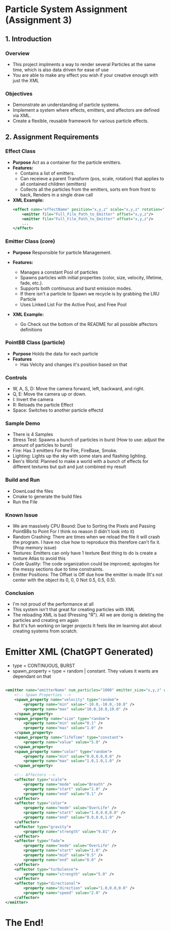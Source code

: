 # Particle System Assignment (Assignment 3)
## 1. Introduction

### Overview
- This project implments a way to render several Particles at the same time, which is also data driven for ease of use
- You are able to make any effect you wish if your creative enough with just the XML

### Objectives
- Demonstrate an understanding of particle systems.
- Implement a system where effects, emitters, and affectors are defined via XML.
- Create a flexible, reusable framework for various particle effects.

## 2. Assignment Requirements

### Effect Class
- **Purpose** Act as a container for the particle emitters.
- **Features:**
    - Contains a list of emitters.
    - Can receieve a parent Transform (pos, scale, rotation) that applies to all contained children (emitters)
    - Collects all the particles from the emitters, sorts em from front to back, Renders in a single draw call
- **XML Example:**
    ```xml
    <effect name="effectName" position="x,y,z" scale="x,y,z" rotation="x,y,z" texture="Full_Path_to_Texture">
        <emitter file="Full_File_Path_to_Emitter" offset="x,y,z"/>   
        <emitter file="Full_File_Path_to_Emitter" offset="x,y,z"/>   
        ...
    </effect>
    ```


### Emitter Class (core)
- **Purpose** Responsible for particle Management.
- **Features:**
    - Manages a constant Pool of particles
    - Spawns particles with initial properties (color, size, velocity, lifetime, fade, etc.).
    - Supports both continuous and burst emission modes.
    - If there isn't a particle to Spawn we recycle is by grabbing the LRU Particle
    - Uses Linked List For the Active Pool, and Free Pool

- **XML Example:**
    - Go Check out the bottom of the README for all possible affectors definitions

### PointBB Class (particle)
- **Purpose** Holds the data for each particle
- **Features**
    - Has Velcity and changes it's position based on that

### Controls
- W, A, S, D: Move the camera forward, left, backward, and right.
- Q, E: Move the camera up or down.
- I: Invert the camera
- R: Reloads the particle Effect
- Space: Switches to another particle effectd

### Sample Demo
- There is 4 Samples
- Stress Test: Spawns a bunch of particles in burst (How to use: adjust the amount of particles to burst)
- Fire: Has 3 emitters For the Fire, FireBase, Smoke. 
- Lighting: Lights up the sky with some stars and flashing lighting.
- Ben's World: Planned to make a world with a bunch of effects for different textures but quit and just combined my result

### Build and Run
- DownLoad the files
- Cmake to generate the build files
- Run the File

### Known Issue 
 - We are massively CPU Bound: Due to Sorting the Pixels and Passing PointBBs to Point For I think no reason (I didn't look into it)
 - Random Crashing: There are times when we reload the file it will crash the program. I have no clue how to reproduce this therefore can't fix it. (Prop memory issue)
 - Textures: Emitters can only have 1 texture Best thing to do is create a texture Atlas to avoid this
 - Code Quality: The code organization could be improved; apologies for the messy sections due to time constraints.
 - Emitter Positions: The Offset is Off due how the emitter is made (It's not center with the object its 0, 0, 0 Not 0.5, 0.5, 0.5).
 
### Conclusion
 - I'm not proud of the performance at all
 - This system isn't that great for creating particles with XML
 - The reloading XML is bad (Pressing "R"). All we are donig is deleting the particles and creating em again
 - But It's fun working on larger projects It feels like im learning alot about creating systems from scratch.


# Emitter XML (ChatGPT Generated)
- type = CONTINUOUS, BURST
- spawn_property = type = random | constant. They values it wants are dependant on that
```xml

<emitter name="emitterName" num_particles="1000" emitter_size="x,y,z" duration="-1" type="continuous" birthrate="100" burst_count="0" burst_interval="0.0">
    <!-- Spawn Properties -->
    <spawn_property name="velocity" type="random">
        <property name="min" value="-10.0,-10.0,-10.0" />
        <property name="max" value="10.0,10.0,10.0" />
    </spawn_property>
    <spawn_property name="size" type="random">
        <property name="min" value="0.1" />
        <property name="max" value="1.0" />
    </spawn_property>
    <spawn_property name="lifeTime" type="constant">
        <property name="value" value="5.0" />
    </spawn_property>
    <spawn_property name="color" type="random">
        <property name="min" value="0.0,0.0,0.0" />
        <property name="max" value="1.0,1.0,1.0" />
    </spawn_property>

    <!-- Affectors -->
    <affector type="scale">
        <property name="mode" value="Breath" />
        <property name="start" value="1.0" />
        <property name="end" value="0.1" />
    </affector>
    <affector type="color">
        <property name="mode" value="OverLife" />
        <property name="start" value="1.0,0.0,0.0" />
        <property name="end" value="0.0,0.0,1.0" />
    </affector>
    <affector type="gravity">
        <property name="strength" value="9.81" />
    </affector>
    <affector type="fade">
        <property name="mode" value="OverLife" />
        <property name="start" value="1.0" />
        <property name="mid" value="0.5" />
        <property name="end" value="0.0" />
    </affector>
    <affector type="turbulence">
        <property name="strength" value="5.0" />
    </affector>
    <affector type="directional">
        <property name="direction" value="1.0,0.0,0.0" />
        <property name="speed" value="2.0" />
    </affector>
</emitter>

```

# The End!